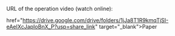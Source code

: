 URL of the operation video (watch online):

<a >href="https://drive.google.com/drive/folders/1jJa8T1R9kmqTjSI-eAeIXcJapIoBnX_P?usp=share_link" target="_blank">Paper</a>
